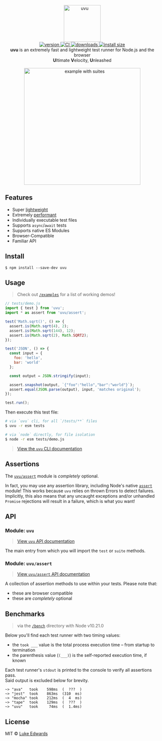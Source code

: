 <div align="center">
  <img src="shots/uvu.jpg" alt="uvu" height="120" />
</div>

<div align="center">
  <a href="https://npmjs.org/package/uvu">
    <img src="https://badgen.now.sh/npm/v/uvu" alt="version" />
  </a>
  <a href="https://github.com/lukeed/uvu/actions">
    <img src="https://github.com/lukeed/uvu/workflows/CI/badge.svg" alt="CI" />
  </a>
  <a href="https://npmjs.org/package/uvu">
    <img src="https://badgen.now.sh/npm/dm/uvu" alt="downloads" />
  </a>
  <a href="https://packagephobia.now.sh/result?p=uvu">
    <img src="https://packagephobia.now.sh/badge?p=uvu" alt="install size" />
  </a>
</div>

<div align="center">
  <b>uvu</b> is an extremely fast and lightweight test runner for Node.js and the browser<br>
  <b>U</b>ltimate <b>V</b>elocity, <b>U</b>nleashed<br><br>
  <img width="380" alt="example with suites" src="shots/suites.gif"/>
</div>


## Features

* Super [lightweight](https://npm.anvaka.com/#!/view/2d/uvu)
* Extremely [performant](#benchmarks)
* Individually executable test files
* Supports `async`/`await` tests
* Supports native ES Modules
* Browser-Compatible
* Familiar API


## Install

```
$ npm install --save-dev uvu
```


## Usage

> Check out [`/examples`](/examples) for a list of working demos!

```js
// tests/demo.js
import { test } from 'uvu';
import * as assert from 'uvu/assert';

test('Math.sqrt()', () => {
  assert.is(Math.sqrt(4), 2);
  assert.is(Math.sqrt(144), 12);
  assert.is(Math.sqrt(2), Math.SQRT2);
});

test('JSON', () => {
  const input = {
    foo: 'hello',
    bar: 'world'
  };

  const output = JSON.stringify(input);

  assert.snapshot(output, `{"foo":"hello","bar":"world"}`);
  assert.equal(JSON.parse(output), input, 'matches original');
});

test.run();
```

Then execute this test file:

```sh
# via `uvu` cli, for all `/tests/**` files
$ uvu -r esm tests

# via `node` directly, for file isolation
$ node -r esm tests/demo.js
```

> [View the `uvu` CLI documentation](/docs/cli.md)


## Assertions

The [`uvu/assert`](/docs/api.assert.md) module is _completely_ optional.

In fact, you may use any assertion library, including Node's native [`assert`](https://nodejs.org/api/assert.html) module! This works because `uvu` relies on thrown Errors to detect failures. Implicitly, this also means that any uncaught exceptions and/or unhandled `Promise` rejections will result in a failure, which is what you want!


## API

### Module: `uvu`

> [View `uvu` API documentation](/docs/api.uvu.md)

The main entry from which you will import the `test` or `suite` methods.

### Module: `uvu/assert`

> [View `uvu/assert` API documentation](/docs/api.assert.md)

A collection of assertion methods to use within your tests. Please note that:

* these are browser compatible
* these are _completely_ optional


## Benchmarks

> via the [`/bench`](/bench) directory with Node v10.21.0

Below you'll find each test runner with two timing values:

* the `took ___` value is the total process execution time – from startup to termination
* the parenthesis value (`(___)`) is the self-reported execution time, if known

Each test runner's `stdout` is printed to the console to verify all assertions pass.<br>Said output is excluded below for brevity.

```
~> "ava"   took    598ms  (  ???  )
~> "jest"  took    863ms  (310  ms)
~> "mocha" took    212ms  (  4  ms)
~> "tape"  took    129ms  (  ???  )
~> "uvu"   took     74ms  (  1.4ms)
```


## License

MIT © [Luke Edwards](https://lukeed.com)
